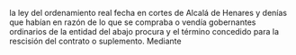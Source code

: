 la ley del ordenamiento real fecha en cortes de Alcalá de Henares y denías que habían en razón de lo que se compraba o vendía gobernantes ordinarios de la entidad del abajo procura y el término concedido para la rescisión del contrato o suplemento. Mediante